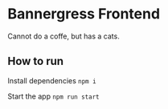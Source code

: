 # Bannergress Frontend
Cannot do a coffe, but has a cats.

## How to run
Install dependencies
```npm i```

Start the app
```npm run start```
